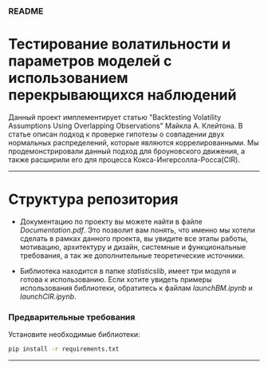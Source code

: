 ### README

# Тестирование волатильности и параметров моделей с использованием перекрывающихся наблюдений

Данный проект имплементирует статью "Backtesting Volatility Assumptions Using Overlapping Observations" Майкла А. Клейтона.
В статье описан подход к проверке гипотезы о совпадении двух нормальных распределений, которые являются коррелированными. Мы продемонстрировали данный подход для броуновского движения, а также расширили его для процесса Кокса-Ингерсолла-Росса(CIR).

---

# Структура репозитория

* Документацию по проекту вы можете найти в файле _Documentation.pdf_. Это позволит вам понять, что именно мы хотели сделать в рамках данного проекта, вы увидите все этапы работы, мотивацию, архитектуру и дизайн, системные и функциональные требования, а так же дополнительные теоретические источники.

* Библиотека находится в папке _statisticslib_, имеет три модуля и готова к использованию. Если хотите увидеть примеры использования библиотеки, обратитесь к файлам _launchBM.ipynb_ и _launchCIR.ipynb_.

### Предварительные требования
 Установите необходимые библиотеки:
   ```bash
   pip install -r requirements.txt
   ```
---
